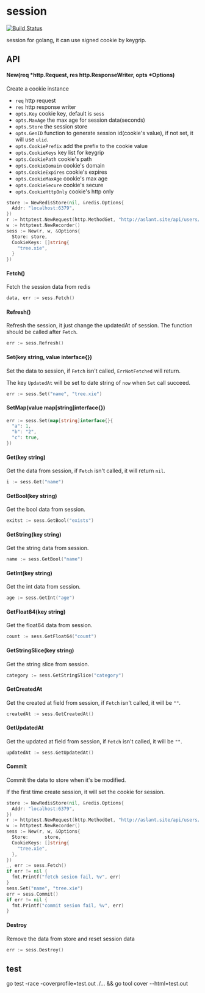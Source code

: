 # session

[![Build Status](https://img.shields.io/travis/vicanso/session.svg?label=linux+build)](https://travis-ci.org/vicanso/session)

session for golang, it can use signed cookie by keygrip.

## API

#### New(req *http.Request, res http.ResponseWriter, opts *Options)

Create a cookie instance

- `req` http request
- `res` http response writer
- `opts.Key` cookie key, default is `sess`
- `opts.MaxAge` the max age for session data(seconds)
- `opts.Store` the session store
- `opts.GenID` function to generate session id(cookie's value), if not set, it will use `ulid`.
- `opts.CookiePrefix` add the prefix to the cookie value 
- `opts.CookieKeys` key list for keygrip
- `opts.CookiePath` cookie's path
- `opts.CookieDomain` cookie's domain 
- `opts.CookieExpires` cookie's expires
- `opts.CookieMaxAge` cookie's max age
- `opts.CookieSecure` cookie's secure
- `opts.CookieHttpOnly` cookie's http only


```go
store := NewRedisStore(nil, &redis.Options{
  Addr: "localhost:6379",
})
r := httptest.NewRequest(http.MethodGet, "http://aslant.site/api/users/me", nil)
w := httptest.NewRecorder()
sess := New(r, w, &Options{
  Store: store,
  CookieKeys: []string{
    "tree.xie",
  }
})
```

#### Fetch()

Fetch the session data from redis

```go
data, err := sess.Fetch()
```

#### Refresh()

Refresh the session, it just change the updatedAt of session. The function should be called after `Fetch`.

```go
err := sess.Refresh()
```

#### Set(key string, value interface{})

Set the data to session, if `Fetch` isn't called, `ErrNotFetched` will return.

The key `UpdatedAt` will be set to date string of `now` when `Set` call succeed.

```go
err := sess.Set("name", "tree.xie")
```

#### SetMap(value map[string]interface{})

```go
err := sess.Set(map[string]interface{}{
  "a": 1,
  "b": "2",
  "c": true,
})
```

#### Get(key string)

Get the data from session, if `Fetch` isn't called, it will return `nil`.

```go
i := sess.Get("name")
```

#### GetBool(key string)

Get the bool data from session.

```go
exitst := sess.GetBool("exists")
```

#### GetString(key string)

Get the string data from session.

```go
name := sess.GetBool("name")
```

#### GetInt(key string) 

Get the int data from session.

```go
age := sess.GetInt("age")
```

#### GetFloat64(key string)

Get the float64 data from session.

```go
count := sess.GetFloat64("count")
```

#### GetStringSlice(key string)

Get the string slice from session.

```go
category := sess.GetStringSlice("category")
```


#### GetCreatedAt

Get the created at field from session, if `Fetch` isn't called, it will be `""`.

```go
createdAt := sess.GetCreatedAt()
```

#### GetUpdatedAt

Get the updated at field from session, if `Fetch` isn't called, it will be `""`.

```go
updatedAt := sess.GetUpdatedAt()
```

#### Commit

Commit the data to store when it's be modified.

If the first time create session, it will set the cookie for session.

```go
store := NewRedisStore(nil, &redis.Options{
  Addr: "localhost:6379",
})
r := httptest.NewRequest(http.MethodGet, "http://aslant.site/api/users/me", nil)
w := httptest.NewRecorder()
sess := New(r, w, &Options{
  Store:      store,
  CookieKeys: []string{
    "tree.xie",
  },
})
_, err := sess.Fetch()
if err != nil {
  fmt.Printf("fetch sesion fail, %v", err)
}
sess.Set("name", "tree.xie")
err = sess.Commit()
if err != nil {
  fmt.Printf("commit sesion fail, %v", err)
}
```

#### Destroy

Remove the data from store and reset session data

```go
err := sess.Destroy()
```

## test

go test -race -coverprofile=test.out ./... && go tool cover --html=test.out
